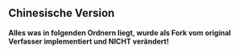 <h2>Chinesische Version</h2>

<b>Alles was in folgenden Ordnern liegt, wurde als Fork vom original Verfasser implementiert und NICHT verändert!</b>